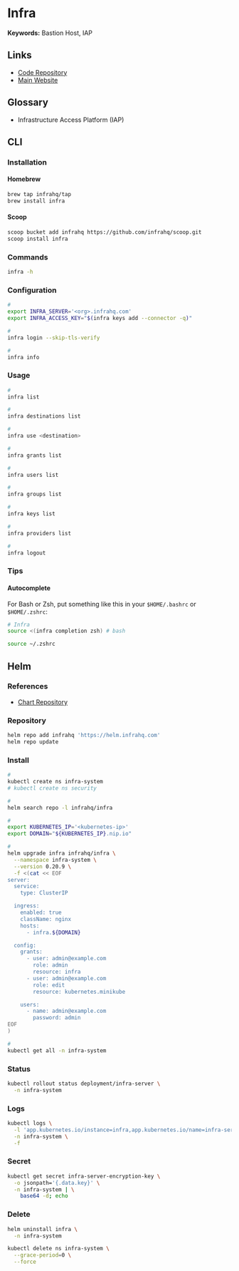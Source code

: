 # Infra

**Keywords:** Bastion Host, IAP

## Links

- [Code Repository](https://github.com/infrahq/infra)
- [Main Website](https://infrahq.com)

## Glossary

- Infrastructure Access Platform (IAP)

## CLI

### Installation

#### Homebrew

```sh
brew tap infrahq/tap
brew install infra
```

#### Scoop

```sh
scoop bucket add infrahq https://github.com/infrahq/scoop.git
scoop install infra
```

### Commands

```sh
infra -h
```

### Configuration

```sh
#
export INFRA_SERVER='<org>.infrahq.com'
export INFRA_ACCESS_KEY="$(infra keys add --connector -q)"

#
infra login --skip-tls-verify

#
infra info
```

### Usage

```sh
#
infra list

#
infra destinations list

#
infra use <destination>

#
infra grants list

#
infra users list

#
infra groups list

#
infra keys list

#
infra providers list

#
infra logout
```

### Tips

#### Autocomplete

For Bash or Zsh, put something like this in your `$HOME/.bashrc` or `$HOME/.zshrc`:

```sh
# Infra
source <(infra completion zsh) # bash
```

```sh
source ~/.zshrc
```

## Helm

### References

- [Chart Repository](https://github.com/infrahq/infra/tree/main/helm/charts/infra)

### Repository

```sh
helm repo add infrahq 'https://helm.infrahq.com'
helm repo update
```

### Install

```sh
#
kubectl create ns infra-system
# kubectl create ns security

#
helm search repo -l infrahq/infra

#
export KUBERNETES_IP='<kubernetes-ip>'
export DOMAIN="${KUBERNETES_IP}.nip.io"

#
helm upgrade infra infrahq/infra \
  --namespace infra-system \
  --version 0.20.9 \
  -f <(cat << EOF
server:
  service:
    type: ClusterIP

  ingress:
    enabled: true
    className: nginx
    hosts:
      - infra.${DOMAIN}

  config:
    grants:
      - user: admin@example.com
        role: admin
        resource: infra
      - user: admin@example.com
        role: edit
        resource: kubernetes.minikube

    users:
      - name: admin@example.com
        password: admin
EOF
)

#
kubectl get all -n infra-system
```

### Status

```sh
kubectl rollout status deployment/infra-server \
  -n infra-system
```

### Logs

```sh
kubectl logs \
  -l 'app.kubernetes.io/instance=infra,app.kubernetes.io/name=infra-server' \
  -n infra-system \
  -f
```

### Secret

```sh
kubectl get secret infra-server-encryption-key \
  -o jsonpath='{.data.key}' \
  -n infra-system | \
    base64 -d; echo
```

### Delete

```sh
helm uninstall infra \
  -n infra-system

kubectl delete ns infra-system \
  --grace-period=0 \
  --force
```

